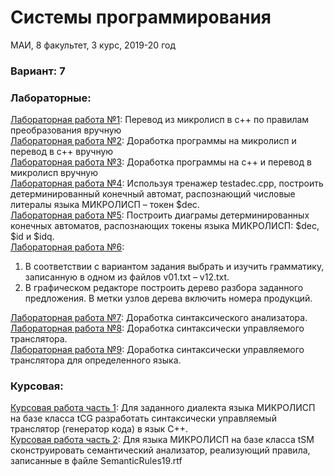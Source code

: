 # Системы программирования

МАИ, 8 факультет, 3 курс, 2019-20 год

### Вариант: 7


### Лабораторные:
[Лабораторная работа №1](labs/lab01): Перевод из микролисп в c++ по правилам преобразования вручную  
[Лабораторная работа №2](labs/lab02): Доработка программы на микролисп и перевод в c++ вручную  
[Лабораторная работа №3](labs/lab03): Доработка программы на c++ и перевод в микролисп вручную  
[Лабораторная работа №4](labs/lab04): Используя тренажер testadec.cpp, построить детерминированный конечный автомат, распознающий числовые литералы языка МИКРОЛИСП – токен $dec.  
[Лабораторная работа №5](labs/lab05): Построить диаграмы детерминированных конечных автоматов, распознающих токены языка МИКРОЛИСП: $dec, $id и $idq.  
[Лабораторная работа №6](labs/lab06):
1. В соответствии с вариантом задания выбрать и изучить грамматику, записанную в одном из файлов v01.txt – v12.txt.  
2. В графическом редакторе построить дерево разбора заданного предложения. В метки узлов дерева включить номера продукций.  

[Лабораторная работа №7](labs/lab07): Доработка синтаксического анализатора.  
[Лабораторная работа №8](labs/lab08): Доработка синтаксически управляемого транслятора.  
[Лабораторная работа №9](labs/lab09): Доработка синтаксически управляемого транслятора для определенного языка.  

### Курсовая:
[Курсовая работа часть 1](kp/curs1): Для заданного диалекта языка МИКРОЛИСП на базе класса tCG разработать синтаксически управляемый транслятор (генератор кода) в язык С++.  
[Курсовая работа часть 2](kp/curs2): Для языка МИКРОЛИСП на базе класса tSM сконструировать семантический анализатор, реализующий правила, записанные в файле SemanticRules19.rtf  
